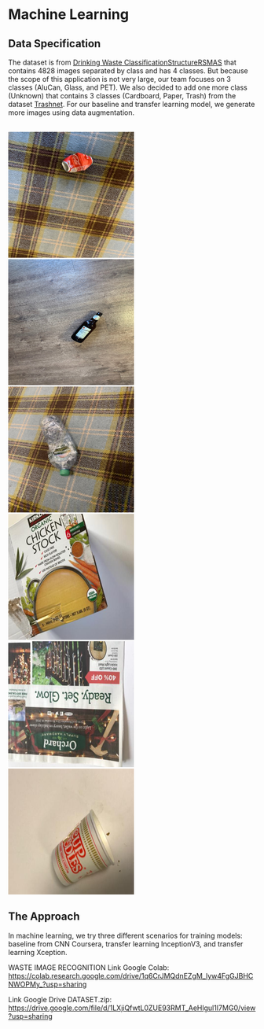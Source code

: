 # Machine Learning

## Data Specification

The dataset is from [Drinking Waste ClassificationStructureRSMAS](https://www.kaggle.com/datasets/arkadiyhacks/drinking-waste-classification) that contains 4828 images separated by class and has 4 classes. But because the scope of this application is not very large, our team focuses on 3 classes (AluCan, Glass, and PET). We also decided to add one more class (Unknown) that contains 3 classes (Cardboard, Paper, Trash) from the dataset [Trashnet](https://github.com/garythung/trashnet). For our baseline and transfer learning model, we generate more images using data augmentation.
<br>
<br>

<div>
  <img src="https://github.com/Team-Capstone-C23-PS207/Model-Dataset-ML/blob/main/DATASET/TRAIN/AluCan/AluCan1%2C000.jpg" alt="AluCan1,000" width="256" height="256" style="display: inline-block;">
  <img src="https://github.com/Team-Capstone-C23-PS207/Model-Dataset-ML/blob/main/DATASET/TRAIN/Glass/Glass1%2C001.JPG" alt="Glass1,001" width="256" height="256" style="display: inline-block;">
  <img src="https://github.com/Team-Capstone-C23-PS207/Model-Dataset-ML/blob/main/DATASET/TRAIN/PET/PET1%2C000.jpg" alt="PET1,000" width="256" height="256" style="display: inline-block;">
</div>
<div>
  <img src="https://github.com/Team-Capstone-C23-PS207/Model-Dataset-ML/blob/main/DATASET/TRAIN/Unknown/cardboard384.jpg" alt="cardboard384" width="256" height="256" style="display: inline-block;">
  <img src="https://github.com/Team-Capstone-C23-PS207/Model-Dataset-ML/blob/main/DATASET/TRAIN/Unknown/paper188.jpg" alt="paper188" width="256" height="256" style="display: inline-block;">
  <img src="https://github.com/Team-Capstone-C23-PS207/Model-Dataset-ML/blob/main/DATASET/TRAIN/Unknown/trash50.jpg" alt="trash50" width="256" height="256" style="display: inline-block;">
</div>

## The Approach

In machine learning, we try three different scenarios for training models: baseline from CNN Coursera, transfer learning InceptionV3, and transfer learning Xception.

WASTE IMAGE RECOGNITION
Link Google Colab: https://colab.research.google.com/drive/1q6CrJMQdnEZgM_lyw4FgGJBHCNWOPMy_?usp=sharing

Link Google Drive DATASET.zip: https://drive.google.com/file/d/1LXjiQfwtL0ZUE93RMT_AeHlgul1I7MG0/view?usp=sharing

